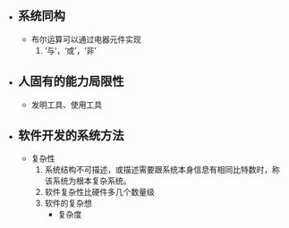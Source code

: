 - ## 系统同构
	- 布尔运算可以通过电器元件实现
		1. ‘与’，‘或’，‘非’
- ## 人固有的能力局限性 
	- 发明工具、使用工具
- ## 软件开发的系统方法
	- 复杂性
		1. 系统结构不可描述，或描述需要跟系统本身信息有相同比特数时，称该系统为根本复杂系统。
		2. 软件复杂性比硬件多几个数量级
		3. 软件的复杂想
			- 复杂度
<!--stackedit_data:
eyJoaXN0b3J5IjpbNzEyMDkzNDU5LC02NzYxNzY4OTNdfQ==
-->